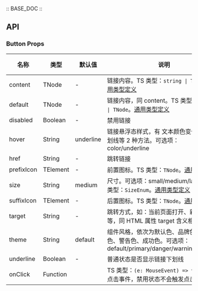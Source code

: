 :: BASE_DOC ::

## API

### Button Props

| 名称       | 类型     | 默认值    | 说明                                                                                                                                            | 必传 |
| ---------- | -------- | --------- | ----------------------------------------------------------------------------------------------------------------------------------------------- | ---- |
| content    | TNode    | -         | 链接内容。TS 类型：`string \| TNode`。[通用类型定义](https://github.com/Tencent/omi/blob/master/tdesign/desktop/src/common.ts)                  | N    |
| default    | TNode    | -         | 链接内容，同 content。TS 类型：`string \| TNode`。[通用类型定义](https://github.com/Tencent/omi/blob/master/tdesign/desktop/src/common.ts)      | N    |
| disabled   | Boolean  | -         | 禁用链接                                                                                                                                        | N    |
| hover      | String   | underline | 链接悬浮态样式，有 文本颜色变化、添加下划线等 2 种方法。可选项：color/underline                                                                 | N    |
| href       | String   | -         | 跳转链接                                                                                                                                        | N    |
| prefixIcon | TElement | -         | 前置图标。TS 类型：`TNode`。[通用类型定义](https://github.com/Tencent/omi/blob/master/tdesign/desktop/src/common.ts)                            | N    |
| size       | String   | medium    | 尺寸。可选项：small/medium/large。TS 类型：`SizeEnum`。[通用类型定义](https://github.com/Tencent/omi/blob/master/tdesign/desktop/src/common.ts) | N    |
| suffixIcon | TElement | -         | 后置图标。TS 类型：`TNode`。[通用类型定义](https://github.com/Tencent/omi/blob/master/tdesign/desktop/src/common.ts)                            | N    |
| target     | String   | -         | 跳转方式，如：当前页面打开、新页面打开等，同 HTML 属性 target 含义相同                                                                          | N    |
| theme      | String   | default   | 组件风格，依次为默认色、品牌色、危险色、警告色、成功色。可选项：default/primary/danger/warning/success                                          | N    |
| underline  | Boolean  | -         | 普通状态是否显示链接下划线                                                                                                                      | N    |
| onClick    | Function |           | TS 类型：`(e: MouseEvent) => void`<br/>点击事件，禁用状态不会触发点击事件                                                                       | N    |
